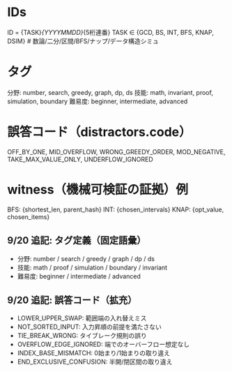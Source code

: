 ﻿# IDs
ID = {TASK}_{YYYYMMDD}_{5桁連番}
TASK ∈ {GCD, BS, INT, BFS, KNAP, DSIM}  # 数論/二分/区間/BFS/ナップ/データ構造シミュ

# タグ
分野: number, search, greedy, graph, dp, ds
技能: math, invariant, proof, simulation, boundary
難易度: beginner, intermediate, advanced

# 誤答コード（distractors.code）
OFF_BY_ONE, MID_OVERFLOW, WRONG_GREEDY_ORDER, MOD_NEGATIVE, TAKE_MAX_VALUE_ONLY, UNDERFLOW_IGNORED

# witness（機械可検証の証拠）例
BFS: {shortest_len, parent_hash}
INT: {chosen_intervals}
KNAP: {opt_value, chosen_items}
## 9/20 追記: タグ定義（固定語彙）
- 分野: number / search / greedy / graph / dp / ds
- 技能: math / proof / simulation / boundary / invariant
- 難易度: beginner / intermediate / advanced

## 9/20 追記: 誤答コード（拡充）
- LOWER_UPPER_SWAP: 範囲端の入れ替えミス
- NOT_SORTED_INPUT: 入力昇順の前提を満たさない
- TIE_BREAK_WRONG: タイブレーク規則の誤り
- OVERFLOW_EDGE_IGNORED: 端でのオーバーフロー想定なし
- INDEX_BASE_MISMATCH: 0始まり/1始まりの取り違え
- END_EXCLUSIVE_CONFUSION: 半開/閉区間の取り違え
